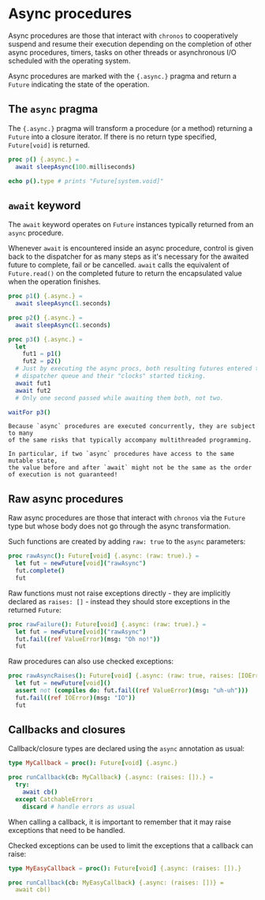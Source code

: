 # Async procedures

Async procedures are those that interact with `chronos` to cooperatively
suspend and resume their execution depending on the completion of other
async procedures, timers, tasks on other threads or asynchronous I/O scheduled
with the operating system.

Async procedures are marked with the `{.async.}` pragma and return a `Future`
indicating the state of the operation.

<!-- toc -->

## The `async` pragma

The `{.async.}` pragma will transform a procedure (or a method) returning a
`Future` into a closure iterator. If there is no return type specified,
`Future[void]` is returned.

```nim
proc p() {.async.} =
  await sleepAsync(100.milliseconds)

echo p().type # prints "Future[system.void]"
```

## `await` keyword

The `await` keyword operates on `Future` instances typically returned from an
`async` procedure.

Whenever `await` is encountered inside an async procedure, control is given
back to the dispatcher for as many steps as it's necessary for the awaited
future to complete, fail or be cancelled. `await` calls the
equivalent of `Future.read()` on the completed future to return the
encapsulated value when the operation finishes.

```nim
proc p1() {.async.} =
  await sleepAsync(1.seconds)

proc p2() {.async.} =
  await sleepAsync(1.seconds)

proc p3() {.async.} =
  let
    fut1 = p1()
    fut2 = p2()
  # Just by executing the async procs, both resulting futures entered the
  # dispatcher queue and their "clocks" started ticking.
  await fut1
  await fut2
  # Only one second passed while awaiting them both, not two.

waitFor p3()
```

```admonition warning
Because `async` procedures are executed concurrently, they are subject to many
of the same risks that typically accompany multithreaded programming.

In particular, if two `async` procedures have access to the same mutable state,
the value before and after `await` might not be the same as the order of execution is not guaranteed!
```

## Raw async procedures

Raw async procedures are those that interact with `chronos` via the `Future`
type but whose body does not go through the async transformation.

Such functions are created by adding `raw: true` to the `async` parameters:

```nim
proc rawAsync(): Future[void] {.async: (raw: true).} =
  let fut = newFuture[void]("rawAsync")
  fut.complete()
  fut
```

Raw functions must not raise exceptions directly - they are implicitly declared
as `raises: []` - instead they should store exceptions in the returned `Future`:

```nim
proc rawFailure(): Future[void] {.async: (raw: true).} =
  let fut = newFuture[void]("rawAsync")
  fut.fail((ref ValueError)(msg: "Oh no!"))
  fut
```

Raw procedures can also use checked exceptions:

```nim
proc rawAsyncRaises(): Future[void] {.async: (raw: true, raises: [IOError]).} =
  let fut = newFuture[void]()
  assert not (compiles do: fut.fail((ref ValueError)(msg: "uh-uh")))
  fut.fail((ref IOError)(msg: "IO"))
  fut
```

## Callbacks and closures

Callback/closure types are declared using the `async` annotation as usual:

```nim
type MyCallback = proc(): Future[void] {.async.}

proc runCallback(cb: MyCallback) {.async: (raises: []).} =
  try:
    await cb()
  except CatchableError:
    discard # handle errors as usual
```

When calling a callback, it is important to remember that it may raise exceptions that need to be handled.

Checked exceptions can be used to limit the exceptions that a callback can
raise:

```nim
type MyEasyCallback = proc(): Future[void] {.async: (raises: []).}

proc runCallback(cb: MyEasyCallback) {.async: (raises: [])} =
  await cb()
```
